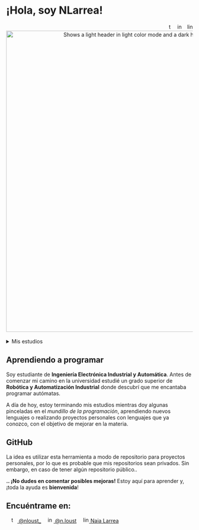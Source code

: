 # ¡Hola, soy NLarrea!
<div align="right">
<a href="https://twitter.com/nloust_" target="_blank"><img width="16" alt="twitter_logo" src="https://user-images.githubusercontent.com/110897750/189209787-bf404518-5f3f-405c-acda-e8eeb1be000e.svg"></a>&emsp;<a href="https://www.instagram.com/n.loust/" target="_blank"><img width="16" alt="instagram_logo" src="https://user-images.githubusercontent.com/110897750/189210726-6b14765c-2bd7-4379-8cb8-33648299ae85.svg"></a>&emsp;<a href="https://www.linkedin.com/in/naia-larrea/" target="_blank"><img width="16" alt="linkedin_logo" src="https://user-images.githubusercontent.com/110897750/189210808-c56e1ae3-91b1-4655-ba67-b74d04745d67.svg"></a>
</div>

<div align="center"> <!-- para alinear la imagen en el centro -->
  <picture> <!-- para mostrar una imagen distinta según el tema de GitHub -->
    <source media="(prefers-color-scheme: dark)" srcset="https://user-images.githubusercontent.com/110897750/189206123-8d8b0980-63a4-41cc-850c-3d603e24b9d4.png">
    <source media="(prefers-color-scheme: light)" srcset="https://user-images.githubusercontent.com/110897750/189206247-f13a90fb-dffa-4323-944d-3b0b72b3f219.png">
    <img width="811" alt="Shows a light header in light color mode and a dark header in dark color mode" src="https://user-images.githubusercontent.com/110897750/189206247-f13a90fb-dffa-4323-944d-3b0b72b3f219.png">
  </picture>
</div>

<br/>
<!-- desplegable sobre mis estudios: -->
<details><summary>Mis estudios</summary>
  <ul> <!-- lista con mis estudios realizados -->
    <li type="disc">Ingeniería Electrónica Industrial y Automática</li> <!-- elementos de lista. "disc" hace referencia a un punto negro sin más -->
    <li type="disc">Especialización en Gestión de medios de producción en la industria altamente automatizada</li>
    <li type="disc">Grado superior de Robótica y Automatización Industrial</li>
    <li type="disc">Certificados de Tia Portal y Universal Robots</li>
    <li type="disc">Aprendiendo por diversión: C++, C#, Python, Kotlin, ...</li>
  </ul>
</details>

## Aprendiendo a programar
Soy estudiante de **Ingeniería Electrónica Industrial y Automática**.
Antes de comenzar mi camino en la universidad estudié un grado superior de **Robótica y Automatización Industrial** donde descubrí que me encantaba programar autómatas.

A día de hoy, estoy terminando mis estudios mientras doy algunas pinceladas en el _mundillo de la programación_, aprendiendo nuevos lenguajes o realizando proyectos personales con lenguajes que ya conozco, con el objetivo de mejorar en la materia.

## GitHub
La idea es utilizar esta herramienta a modo de repositorio para proyectos personales, por lo que es probable que mis repositorios sean privados. Sin embargo, en caso de tener algún repositorio público..

**.. ¡No dudes en comentar posibles mejoras!** Estoy aquí para aprender y, ¡toda la ayuda es **bienvenida**!

## Encuéntrame en:
&emsp;<a href="https://twitter.com/nloust_" target="_blank"><img width="16" alt="twitter_logo" src="https://user-images.githubusercontent.com/110897750/189209787-bf404518-5f3f-405c-acda-e8eeb1be000e.svg"> @nloust_</a> <!-- twitter: -->
&emsp;<a href="https://www.instagram.com/n.loust/" target="_blank"><img width="16" alt="instagram_logo" src="https://user-images.githubusercontent.com/110897750/189210726-6b14765c-2bd7-4379-8cb8-33648299ae85.svg"> @n.loust</a> <!-- instagram: -->
&emsp;<a href="https://www.linkedin.com/in/naia-larrea/" target="_blank"><img width="16" alt="linkedin_logo" src="https://user-images.githubusercontent.com/110897750/189210808-c56e1ae3-91b1-4655-ba67-b74d04745d67.svg"> Naia Larrea</a> <!-- linkedin: -->
